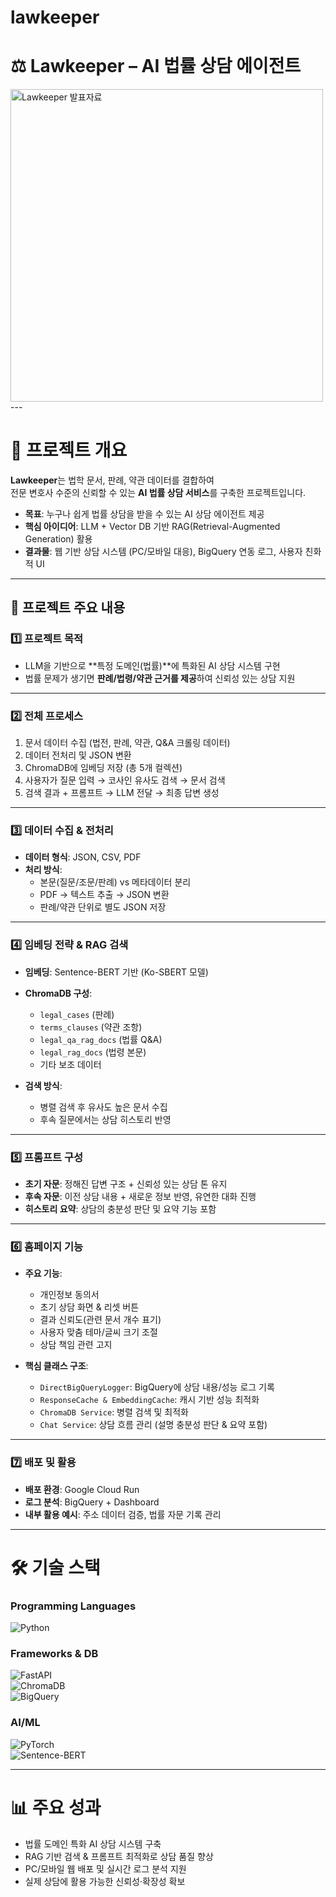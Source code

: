 # lawkeeper
# ⚖️ Lawkeeper – AI 법률 상담 에이전트

<img src="https://github.com/user-attachments/assets/8895a1b9-c95d-4e05-b028-a65c8952ceb6" alt="Lawkeeper 발표자료" width="500">
---


# 📖 프로젝트 개요

**Lawkeeper**는 법학 문서, 판례, 약관 데이터를 결합하여  
전문 변호사 수준의 신뢰할 수 있는 **AI 법률 상담 서비스**를 구축한 프로젝트입니다.  

- **목표**: 누구나 쉽게 법률 상담을 받을 수 있는 AI 상담 에이전트 제공  
- **핵심 아이디어**: LLM + Vector DB 기반 RAG(Retrieval-Augmented Generation) 활용  
- **결과물**: 웹 기반 상담 시스템 (PC/모바일 대응), BigQuery 연동 로그, 사용자 친화적 UI  

---

## 📂 프로젝트 주요 내용

### 1️⃣ 프로젝트 목적
- LLM을 기반으로 **특정 도메인(법률)**에 특화된 AI 상담 시스템 구현  
- 법률 문제가 생기면 **판례/법령/약관 근거를 제공**하여 신뢰성 있는 상담 지원  

---

### 2️⃣ 전체 프로세스
1. 문서 데이터 수집 (법전, 판례, 약관, Q&A 크롤링 데이터)  
2. 데이터 전처리 및 JSON 변환  
3. ChromaDB에 임베딩 저장 (총 5개 컬렉션)  
4. 사용자가 질문 입력 → 코사인 유사도 검색 → 문서 검색  
5. 검색 결과 + 프롬프트 → LLM 전달 → 최종 답변 생성  

---

### 3️⃣ 데이터 수집 & 전처리
- **데이터 형식**: JSON, CSV, PDF  
- **처리 방식**:  
  - 본문(질문/조문/판례) vs 메타데이터 분리  
  - PDF → 텍스트 추출 → JSON 변환  
  - 판례/약관 단위로 별도 JSON 저장  

---

### 4️⃣ 임베딩 전략 & RAG 검색
- **임베딩**: Sentence-BERT 기반 (Ko-SBERT 모델)  
- **ChromaDB 구성**:  
  - `legal_cases` (판례)  
  - `terms_clauses` (약관 조항)  
  - `legal_qa_rag_docs` (법률 Q&A)  
  - `legal_rag_docs` (법령 본문)  
  - 기타 보조 데이터  

- **검색 방식**:  
  - 병렬 검색 후 유사도 높은 문서 수집  
  - 후속 질문에서는 상담 히스토리 반영  

---

### 5️⃣ 프롬프트 구성
- **초기 자문**: 정해진 답변 구조 + 신뢰성 있는 상담 톤 유지  
- **후속 자문**: 이전 상담 내용 + 새로운 정보 반영, 유연한 대화 진행  
- **히스토리 요약**: 상담의 충분성 판단 및 요약 기능 포함  

---

### 6️⃣ 홈페이지 기능
- **주요 기능**:  
  - 개인정보 동의서  
  - 초기 상담 화면 & 리셋 버튼  
  - 결과 신뢰도(관련 문서 개수 표기)  
  - 사용자 맞춤 테마/글씨 크기 조절  
  - 상담 책임 관련 고지  

- **핵심 클래스 구조**:  
  - `DirectBigQueryLogger`: BigQuery에 상담 내용/성능 로그 기록  
  - `ResponseCache & EmbeddingCache`: 캐시 기반 성능 최적화  
  - `ChromaDB Service`: 병렬 검색 및 최적화  
  - `Chat Service`: 상담 흐름 관리 (설명 충분성 판단 & 요약 포함)  

---

### 7️⃣ 배포 및 활용
- **배포 환경**: Google Cloud Run  
- **로그 분석**: BigQuery + Dashboard  
- **내부 활용 예시**: 주소 데이터 검증, 법률 자문 기록 관리  

---

# 🛠️ 기술 스택

### Programming Languages
![Python](https://img.shields.io/badge/Python-3776AB?style=for-the-badge&logo=python&logoColor=white)

### Frameworks & DB
![FastAPI](https://img.shields.io/badge/FastAPI-009688?style=for-the-badge)  
![ChromaDB](https://img.shields.io/badge/ChromaDB-7D40FF?style=for-the-badge)  
![BigQuery](https://img.shields.io/badge/GoogleBigQuery-669DF6?style=for-the-badge&logo=googlecloud&logoColor=white)

### AI/ML
![PyTorch](https://img.shields.io/badge/PyTorch-EE4C2C?style=for-the-badge&logo=pytorch&logoColor=white)  
![Sentence-BERT](https://img.shields.io/badge/SBERT-NLP-blue?style=for-the-badge)

---

# 📊 주요 성과
- 법률 도메인 특화 AI 상담 시스템 구축  
- RAG 기반 검색 & 프롬프트 최적화로 상담 품질 향상  
- PC/모바일 웹 배포 및 실시간 로그 분석 지원  
- 실제 상담에 활용 가능한 신뢰성·확장성 확보  
